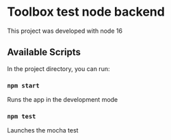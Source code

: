 # Toolbox test node backend

This project was developed with node 16
## Available Scripts

In the project directory, you can run:

### `npm start`

Runs the app in the development mode

### `npm test`

Launches the mocha test 

